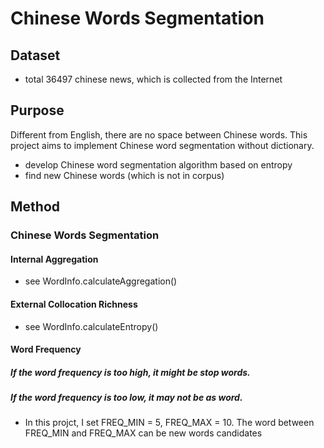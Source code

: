 # Chinese Words Segmentation 
## Dataset
* total 36497 chinese news, which is collected from the Internet
## Purpose
Different from English, there are no space between Chinese words. This project aims to implement Chinese word segmentation without dictionary.
* develop Chinese word segmentation algorithm based on entropy
* find new Chinese words (which is not in corpus)
## Method
### Chinese Words Segmentation
#### Internal Aggregation
* see WordInfo.calculateAggregation()
#### External Collocation Richness
* see WordInfo.calculateEntropy()
#### Word Frequency
##### If the word frequency is too high, it might be stop words.
##### If the word frequency is too low, it may not be as word. 
* In this projct, I set FREQ_MIN = 5, FREQ_MAX = 10. The word between FREQ_MIN and FREQ_MAX can be new words candidates
